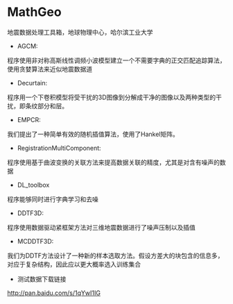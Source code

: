 # MathGeo

地震数据处理工具箱，地球物理中心，哈尔滨工业大学

* AGCM:

程序使用非对称高斯线性调频小波模型建立一个不需要字典的正交匹配追踪算法，使用贪婪算法来近似地震数据道
    
* Decurtain:

程序用一个下卷积模型将受干扰的3D图像到分解成干净的图像以及两种类型的干扰，即条纹部分和层。

* EMPCR:

我们提出了一种简单有效的随机插值算法，使用了Hankel矩阵。

* RegistrationMultiComponent:

程序使用基于曲波变换的关联方法来提高数据关联的精度，尤其是对含有噪声的数据

* DL_toolbox

程序能够同时进行字典学习和去噪

* DDTF3D:

程序使用数据驱动紧框架方法对三维地震数据进行了噪声压制以及插值

* MCDDTF3D:

我们为DDTF方法设计了一种新的样本选取方法。假设方差大的块包含的信息多，对应于复杂结构，因此应以更大概率选入训练集合

* 测试数据下载链接

http://pan.baidu.com/s/1qYwI1IG
